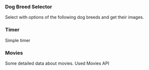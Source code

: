 ### Dog Breed Selector
Select with options of the following dog breeds and get their images.

### Timer
Simple timer

### Movies
Some detailed data about movies. Used Movies API
